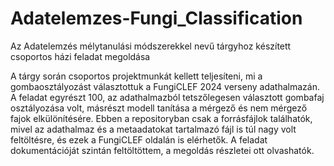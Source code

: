# Adatelemzes-Fungi_Classification
Az Adatelemzés mélytanulási módszerekkel nevű tárgyhoz készített csoportos házi feladat megoldása

A tárgy során csoportos projektmunkát kellett teljesíteni, mi a gombaosztályozást választottuk a FungiCLEF 2024 verseny adathalmazán. A feladat egyrészt 100, az adathalmazból tetszőlegesen választott gombafaj osztályozása volt, másrészt modell tanítása a mérgező és nem mérgező fajok elkülönítésére. Ebben a repositoryban csak a forrásfájlok találhatók, mivel az adathalmaz és a metaadatokat tartalmazó fájl is túl nagy volt feltöltésre, és ezek a FungiCLEF oldalán is elérhetők. A feladat dokumentációját szintán feltöltöttem, a megoldás részletei ott olvashatók.
